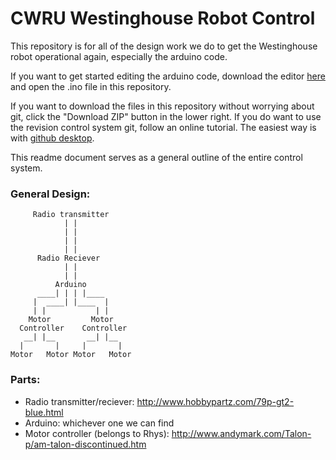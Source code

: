 # CWRU Westinghouse Robot Control

This repository is for all of the design work we do to get the Westinghouse robot operational again, especially the arduino code.

If you want to get started editing the arduino code, download the editor [here](https://www.arduino.cc/en/Main/Software) and open the .ino file in this repository.

If you want to download the files in this repository without worrying about git, click the "Download ZIP" button in the lower right. If you do want to use the revision control system git, follow an online tutorial. The easiest way is with [github desktop](https://help.github.com/desktop/guides/getting-started/setting-up-github-desktop/).

This readme document serves as a general outline of the entire control system.

### General Design:

         Radio transmitter
                | |
                | |
                | |
                | |
          Radio Reciever
                | |
                | |
              Arduino
          ____| | | |____
         |  ____| |____  |
         | |           | |
        Motor         Motor
      Controller    Controller
       __| |__       __| |__
      |       |     |       |
    Motor   Motor Motor   Motor
  
### Parts:
  
  * Radio transmitter/reciever: http://www.hobbypartz.com/79p-gt2-blue.html
  * Arduino: whichever one we can find
  * Motor controller (belongs to Rhys): http://www.andymark.com/Talon-p/am-talon-discontinued.htm

